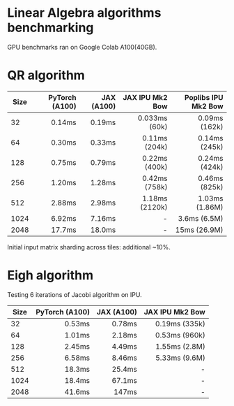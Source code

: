 # Linear Algebra algorithms benchmarking

GPU benchmarks ran on Google Colab A100(40GB).

# QR algorithm

| Size  | PyTorch (A100) | JAX (A100) | JAX IPU Mk2 Bow | Poplibs IPU Mk2 Bow |
| ----- | ------------:  | --------:  | -------------:  | ------------------: |
| 32    | 0.14ms         | 0.19ms     | 0.033ms (60k)   | 0.09ms (162k)
| 64    | 0.30ms         | 0.33ms     | 0.11ms (204k)   | 0.14ms (245k)
| 128   | 0.75ms         | 0.79ms     | 0.22ms (400k)   | 0.24ms (424k)
| 256   | 1.20ms         | 1.28ms     | 0.42ms (758k)   | 0.46ms (825k)
| 512   | 2.88ms         | 2.98ms     | 1.18ms (2120k)  | 1.03ms (1.86M)
| 1024  | 6.92ms         | 7.16ms     | -               | 3.6ms (6.5M)
| 2048  | 17.7ms         | 18.0ms     | -               | 15ms (26.9M)

Initial input matrix sharding across tiles: additional ~10%.

# Eigh algorithm

Testing 6 iterations of Jacobi algorithm on IPU.

| Size  | PyTorch (A100) | JAX (A100) | JAX IPU Mk2 Bow
| ----- | ------------:  | ---------: | -------------:
| 32    | 0.53ms         | 0.78ms     | 0.19ms (335k)
| 64    | 1.01ms         | 2.18ms     | 0.53ms (960k)
| 128   | 2.45ms         | 4.49ms     | 1.55ms (2.8M)
| 256   | 6.58ms         | 8.46ms     | 5.33ms (9.6M)
| 512   | 18.3ms         | 25.4ms     | -
| 1024  | 18.4ms         | 67.1ms     | -
| 2048  | 41.6ms         | 147ms      | -
